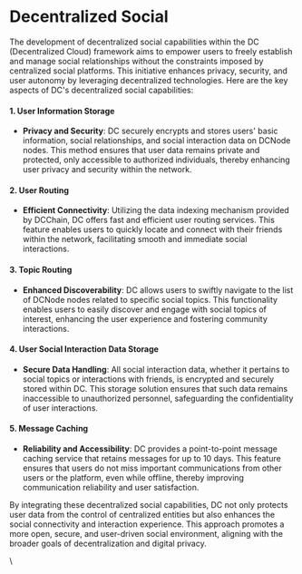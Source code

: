 # Decentralized Social

The development of decentralized social capabilities within the DC (Decentralized Cloud) framework aims to empower users to freely establish and manage social relationships without the constraints imposed by centralized social platforms. This initiative enhances privacy, security, and user autonomy by leveraging decentralized technologies. Here are the key aspects of DC's decentralized social capabilities:

#### 1. **User Information Storage**

* **Privacy and Security**: DC securely encrypts and stores users' basic information, social relationships, and social interaction data on DCNode nodes. This method ensures that user data remains private and protected, only accessible to authorized individuals, thereby enhancing user privacy and security within the network.

#### 2. **User Routing**

* **Efficient Connectivity**: Utilizing the data indexing mechanism provided by DCChain, DC offers fast and efficient user routing services. This feature enables users to quickly locate and connect with their friends within the network, facilitating smooth and immediate social interactions.

#### 3. **Topic Routing**

* **Enhanced Discoverability**: DC allows users to swiftly navigate to the list of DCNode nodes related to specific social topics. This functionality enables users to easily discover and engage with social topics of interest, enhancing the user experience and fostering community interactions.

#### 4. **User Social Interaction Data Storage**

* **Secure Data Handling**: All social interaction data, whether it pertains to social topics or interactions with friends, is encrypted and securely stored within DC. This storage solution ensures that such data remains inaccessible to unauthorized personnel, safeguarding the confidentiality of user interactions.

#### 5. **Message Caching**

* **Reliability and Accessibility**: DC provides a point-to-point message caching service that retains messages for up to 10 days. This feature ensures that users do not miss important communications from other users or the platform, even while offline, thereby improving communication reliability and user satisfaction.

By integrating these decentralized social capabilities, DC not only protects user data from the control of centralized entities but also enhances the social connectivity and interaction experience. This approach promotes a more open, secure, and user-driven social environment, aligning with the broader goals of decentralization and digital privacy.

\

